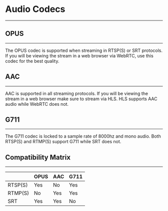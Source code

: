 # Audio Codecs
---
## OPUS
---
The OPUS codec is supported when streaming in RTSP(S) or SRT protocols. If you will be viewing the stream in a web browser
via WebRTC, use this codec for the best quality.

## AAC
---
AAC is supported in all streaming protocols. If you will be viewing the stream in a web browser make sure to stream via
HLS. HLS supports AAC audio while WebRTC does not.

## G711
---
The G711 codec is locked to a sample rate of 8000hz and mono audio. Both RTSP(S) and RTMP(S) support G711 while SRT does not.

## Compatibility Matrix
---
||OPUS|AAC|G711|
|--|--|--|--|
| RTSP(S) |Yes|No|Yes|
| RTMP(S) |No|Yes|Yes|
| SRT     |Yes|Yes|No|